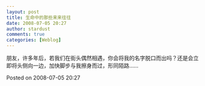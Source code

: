 ```yaml
---
layout: post
title: 生命中的那些来来往往
date: 2008-07-05 20:27
author: stardust
comments: true
categories: [Weblog]
---
```

朋友，许多年后，若我们在街头偶然相遇，你会将我的名字脱口而出吗？还是会立即将头侧向一边，加快脚步与我擦身而过，形同陌路……

Posted on 2008-07-05 20:27
